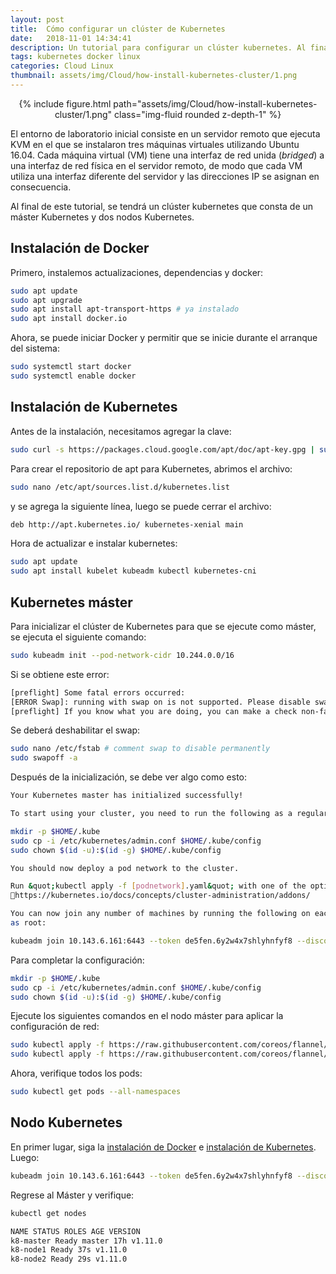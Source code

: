 ```yaml
---
layout: post
title:  Cómo configurar un clúster de Kubernetes
date:   2018-11-01 14:34:41
description: Un tutorial para configurar un clúster kubernetes. Al final de este tutorial, se tendrá un clúster kubernetes que consta de un máster Kubernetes y dos nodos Kubernetes.
tags: kubernetes docker linux
categories: Cloud Linux
thumbnail: assets/img/Cloud/how-install-kubernetes-cluster/1.png
---
```


<div class="row mt-3" style="text-align: center">
    <div class="col-sm mt-3 mt-md-0">
        {% include figure.html path="assets/img/Cloud/how-install-kubernetes-cluster/1.png" class="img-fluid rounded z-depth-1" %}
    </div>
</div>

El entorno de laboratorio inicial consiste en un servidor remoto que ejecuta KVM en el que se instalaron tres máquinas virtuales utilizando Ubuntu 16.04. Cada máquina virtual (VM) tiene una interfaz de red unida (*bridged*) a una interfaz de red física en el servidor remoto, de modo que cada VM utiliza una interfaz diferente del servidor y las direcciones IP se asignan en consecuencia.

Al final de este tutorial, se tendrá un clúster kubernetes que consta de un máster Kubernetes y dos nodos Kubernetes.

## Instalación de Docker

Primero, instalemos actualizaciones, dependencias y docker:

```sh
sudo apt update
sudo apt upgrade
sudo apt install apt-transport-https # ya instalado
sudo apt install docker.io
```

Ahora, se puede iniciar Docker y permitir que se inicie durante el arranque del sistema:

```sh
sudo systemctl start docker
sudo systemctl enable docker
```

## Instalación de Kubernetes

Antes de la instalación, necesitamos agregar la clave:

```sh
sudo curl -s https://packages.cloud.google.com/apt/doc/apt-key.gpg | sudo apt-key add -
```

Para crear el repositorio de apt para Kubernetes, abrimos el archivo:

```sh
sudo nano /etc/apt/sources.list.d/kubernetes.list
```

y se agrega la siguiente línea, luego se puede cerrar el archivo:

```sh
deb http://apt.kubernetes.io/ kubernetes-xenial main
```

Hora de actualizar e instalar kubernetes:

```sh
sudo apt update
sudo apt install kubelet kubeadm kubectl kubernetes-cni
```

## Kubernetes máster

Para inicializar el clúster de Kubernetes para que se ejecute como máster, se ejecuta el siguiente comando:

```sh
sudo kubeadm init --pod-network-cidr 10.244.0.0/16
```

Si se obtiene este error:

```sh
[preflight] Some fatal errors occurred:
[ERROR Swap]: running with swap on is not supported. Please disable swap
[preflight] If you know what you are doing, you can make a check non-fatal with `--ignore-preflight-errors=...`
```

Se deberá deshabilitar el swap:

```sh
sudo nano /etc/fstab # comment swap to disable permanently
sudo swapoff -a
```

Después de la inicialización, se debe ver algo como esto:

```sh
Your Kubernetes master has initialized successfully!

To start using your cluster, you need to run the following as a regular user:

mkdir -p $HOME/.kube
sudo cp -i /etc/kubernetes/admin.conf $HOME/.kube/config
sudo chown $(id -u):$(id -g) $HOME/.kube/config

You should now deploy a pod network to the cluster.

Run &quot;kubectl apply -f [podnetwork].yaml&quot; with one of the options listed at:
https://kubernetes.io/docs/concepts/cluster-administration/addons/

You can now join any number of machines by running the following on each node
as root:

kubeadm join 10.143.6.161:6443 --token de5fen.6y2w4x7shlyhnfyf8 --discovery-token-ca-cert-hash sha256:2a9dfacf654eba7d374b8dfac0028d6a094c550c67bc084f1efcc1f4301ca656
```

Para completar la configuración:

```sh
mkdir -p $HOME/.kube
sudo cp -i /etc/kubernetes/admin.conf $HOME/.kube/config
sudo chown $(id -u):$(id -g) $HOME/.kube/config
```

Ejecute los siguientes comandos en el nodo máster para aplicar la configuración de red:

```sh
sudo kubectl apply -f https://raw.githubusercontent.com/coreos/flannel/master/Documentation/kube-flannel.yml
sudo kubectl apply -f https://raw.githubusercontent.com/coreos/flannel/master/Documentation/k8s-manifests/kube-flannel-rbac.yml
```

Ahora, verifique todos los pods:

```sh
sudo kubectl get pods --all-namespaces
```

## Nodo Kubernetes

En primer lugar, siga la [instalación de Docker](#instalación-de-docker) e [instalación de Kubernetes](#instalación-de-kubernetes). Luego:

```sh
kubeadm join 10.143.6.161:6443 --token de5fen.6y2w4x7shlyhnfyf8 --discovery-token-ca-cert-hash sha256:2a9dfacf654eba7d374b8dfac0028d6a094c550c67bc084f1efcc1f4301ca656
```

Regrese al Máster y verifique:

```sh
kubectl get nodes

NAME STATUS ROLES AGE VERSION
k8-master Ready master 17h v1.11.0
k8-node1 Ready 37s v1.11.0
k8-node2 Ready 29s v1.11.0
```
